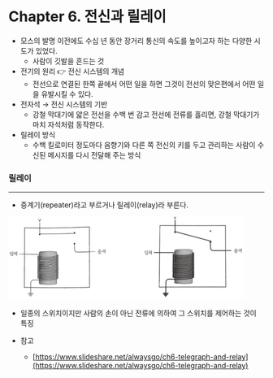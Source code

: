 # Chapter 6. 전신과 릴레이

- 모스의 발명 이전에도 수십 년 동안 장거리 통신의 속도를 높이고자 하는 다양한 시도가 있었다.
    - 사람이 깃발을 흔드는 것
- 전기의 원리 👉 전신 시스템의 개념
    - 전선으로 연결된 한쪽 끝에서 어떤 일을 하면 그것이 전선의 맞은편에서 어떤 일을 유발시킬 수 있다.
- 전자석 → 전신 시스템의 기반
    - 강철 막대기에 얇은 전선을 수백 번 감고 전선에 전류를 흘리면, 강철 막대기가 마치 자석처럼 동작한다.
- 릴레이 방식
    - 수백 킬로미터 정도마다 음향기와 다른 쪽 전신의 키를 두고 관리하는 사람이 수신된 메시지를 다시 전달해 주는 방식

### 릴레이

---

- 중계기(repeater)라고 부르거나 릴레이(relay)라 부른다.

![Untitled](image/6/Untitled.png)

- 일종의 스위치이지만 사람의 손이 아닌 전류에 의하여 그 스위치를 제어하는 것이 특징

- 참고
    - [https://www.slideshare.net/alwaysgo/ch6-telegraph-and-relay](https://www.slideshare.net/alwaysgo/ch6-telegraph-and-relay)
